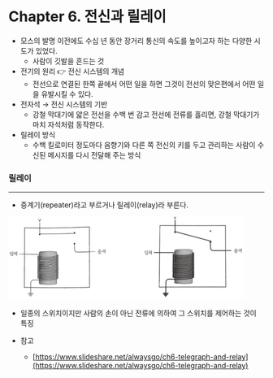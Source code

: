 # Chapter 6. 전신과 릴레이

- 모스의 발명 이전에도 수십 년 동안 장거리 통신의 속도를 높이고자 하는 다양한 시도가 있었다.
    - 사람이 깃발을 흔드는 것
- 전기의 원리 👉 전신 시스템의 개념
    - 전선으로 연결된 한쪽 끝에서 어떤 일을 하면 그것이 전선의 맞은편에서 어떤 일을 유발시킬 수 있다.
- 전자석 → 전신 시스템의 기반
    - 강철 막대기에 얇은 전선을 수백 번 감고 전선에 전류를 흘리면, 강철 막대기가 마치 자석처럼 동작한다.
- 릴레이 방식
    - 수백 킬로미터 정도마다 음향기와 다른 쪽 전신의 키를 두고 관리하는 사람이 수신된 메시지를 다시 전달해 주는 방식

### 릴레이

---

- 중계기(repeater)라고 부르거나 릴레이(relay)라 부른다.

![Untitled](image/6/Untitled.png)

- 일종의 스위치이지만 사람의 손이 아닌 전류에 의하여 그 스위치를 제어하는 것이 특징

- 참고
    - [https://www.slideshare.net/alwaysgo/ch6-telegraph-and-relay](https://www.slideshare.net/alwaysgo/ch6-telegraph-and-relay)
